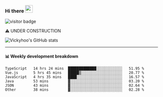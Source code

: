 ### Hi there <a href="https://www.gautamkrishnar.com/"><img src="https://media.giphy.com/media/hvRJCLFzcasrR4ia7z/giphy.gif" width="25px"></a>

![visitor badge](https://visitor-badge.glitch.me/badge?page_id=vickyhoo.vickyhoo&left_color=black&right_color=cornflowerblue)

⚠️ UNDER CONSTRUCTION

![Vickyhoo's GitHub stats](https://github-readme-stats.vercel.app/api?username=vickyhoo&theme=react&show_icons=true&count_private=true)

---

#### :bar_chart: Weekly development breakdown

<!--START_SECTION:waka-->

```text
TypeScript   14 hrs 24 mins  █████████████░░░░░░░░░░░░   51.95 %
Vue.js       5 hrs 45 mins   █████▒░░░░░░░░░░░░░░░░░░░   20.77 %
JavaScript   4 hrs 35 mins   ████░░░░░░░░░░░░░░░░░░░░░   16.57 %
Java         53 mins         ▓░░░░░░░░░░░░░░░░░░░░░░░░   03.20 %
JSON         43 mins         ▓░░░░░░░░░░░░░░░░░░░░░░░░   02.64 %
Other        38 mins         ▓░░░░░░░░░░░░░░░░░░░░░░░░   02.28 %
```

<!--END_SECTION:waka-->


<!--
**vickyhoo/vickyhoo** is a ✨ _special_ ✨ repository because its `README.md` (this file) appears on your GitHub profile.

Here are some ideas to get you started:

- 🔭 I’m currently working on ...
- 🌱 I’m currently learning ...
- 👯 I’m looking to collaborate on ...
- 🤔 I’m looking for help with ...
- 💬 Ask me about ...
- 📫 How to reach me: ...
- 😄 Pronouns: ...
- ⚡ Fun fact: ...
-->
